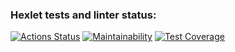 ### Hexlet tests and linter status:
[![Actions Status](https://github.com/ruslVT/java-project-78/workflows/hexlet-check/badge.svg)](https://github.com/ruslVT/java-project-78/actions)
[![Maintainability](https://api.codeclimate.com/v1/badges/0326ca120d5db5b9799c/maintainability)](https://codeclimate.com/github/ruslVT/java-project-78/maintainability)
[![Test Coverage](https://api.codeclimate.com/v1/badges/0326ca120d5db5b9799c/test_coverage)](https://codeclimate.com/github/ruslVT/java-project-78/test_coverage)
